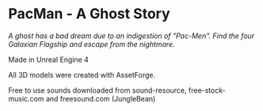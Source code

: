 # PacMan - A Ghost Story


*A ghost has a bad dream due to an indigestion of "Pac-Men". Find the four Galaxian Flagship and escape from the nightmare.*

Made in Unreal Engine 4 

All 3D models were created with AssetForge.

Free to use sounds downloaded from sound-resource, free-stock-music.com and freesound.com (JungleBean)

